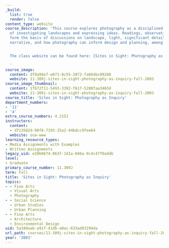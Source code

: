 ```yaml
---
_build:
  list: true
  render: false
content_type: website
course_description: 'This course explores photography as a disciplined way of seeing,
  of investigating landscapes and expressing ideas. Readings, observations, and photographs
  form the basis of discussions on landscape, light, significant detail, place, poetics,
  narrative, and how photography can inform design and planning, among other issues.


  The class website can be found here: [Sites in Sight: Photography as Inquiry](http://architecture.mit.edu/class/landphoto/).

  '
course_image:
  content: df9a94e7-e071-0c55-2072-fa664bc09260
  website: 11-309j-sites-in-sight-photography-as-inquiry-fall-2003
course_image_thumbnail:
  content: 1f672f11-5493-3392-f617-5288faa3465d
  website: 11-309j-sites-in-sight-photography-as-inquiry-fall-2003
course_title: 'Sites in Sight: Photography as Inquiry'
department_numbers:
- '11'
- '4'
extra_course_numbers: 4.215J
instructors:
  content:
  - d713582d-90f8-7193-25a2-44bdcc9fee64
  website: ocw-www
learning_resource_types:
- Media Assignments with Examples
- Written Assignments
legacy_uid: e20b0674-8637-1d1a-046a-9c4c47f0a4db
level:
- Graduate
primary_course_number: 11.309J
term: Fall
title: 'Sites in Sight: Photography as Inquiry'
topics:
- - Fine Arts
  - Visual Arts
  - Photography
- - Social Science
  - Urban Studies
  - Urban Planning
- - Fine Arts
  - Architecture
  - Environmental Design
uid: 5a340aab-a91f-41db-a0ac-633ad83294da
url_path: courses/11-309j-sites-in-sight-photography-as-inquiry-fall-2003
year: '2003'
---
```

